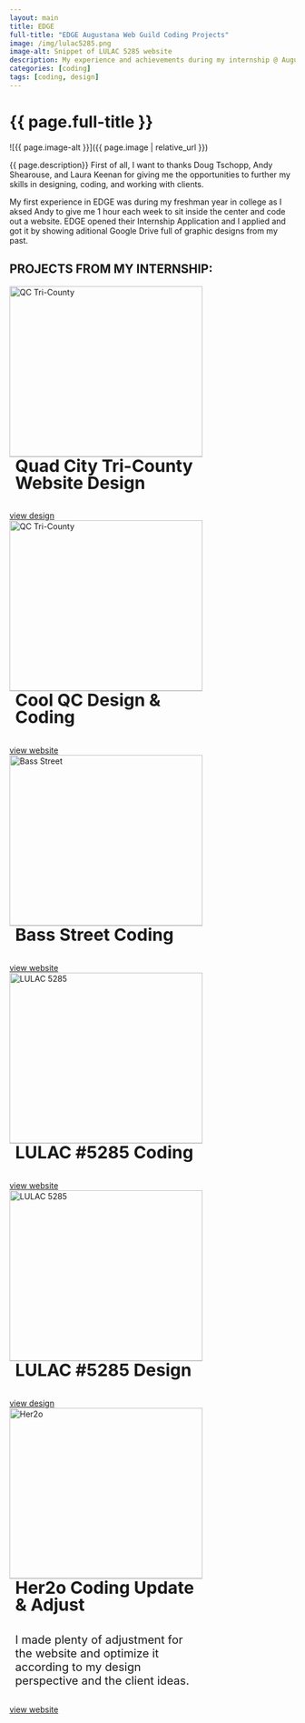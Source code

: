 ```yaml
---
layout: main
title: EDGE
full-title: "EDGE Augustana Web Guild Coding Projects"
image: /img/lulac5285.png
image-alt: Snippet of LULAC 5285 website
description: My experience and achievements during my internship @ Augustana EDGE Center in 2021 Summer.
categories: [coding]
tags: [coding, design]
---
```


# {{ page.full-title }}

![{{ page.image-alt }}]({{ page.image | relative_url }})

{{ page.description}}
First of all, I want to thanks Doug Tschopp, Andy Shearouse, and Laura Keenan for giving me the opportunities to further my skills in designing, coding, and working with clients. 

My first experience in EDGE was during my freshman year in college as I aksed Andy to give me 1 hour each week to sit inside the center and code out a website. 
EDGE opened their Internship Application and I applied and got it by showing aditional Google Drive full of graphic designs from my past. 

## PROJECTS FROM MY INTERNSHIP:
<div class="flex">
    <style>
        .gallery {
            flex-direction: column; 
            justify-content: space-between;
            position: relative; 
            width: 340px;
            margin-right: 20px;
        }
        .gallery img {
            width: 100%;
            height: 300px;
            object-position: center center;
            border-right: none;
            border-bottom: 1px solid #ccc;
        }
        .gallery h2 {
            padding: 0 10px 10px;
            font-size: 30px;
            margin-top: 0; 
            line-height: 1em;
        }
        .gallery p {
            padding: 0 10px 10px;
            font-size: 20px;
        }
        .gallery .link {
            text-align: center;
        }
    </style>
    <div class="gallery">
        <a target="_blank" href="{{ "/img/qc-tri-county.jpg" | relative_url }}">
            <img src="{{ "/img/qc-tri-county.jpg" | relative_url }}" alt="QC Tri-County" />
        </a>
        <h2>Quad City Tri-County Website Design</h2>
        <a class="link hover-underline-animation" href="{{ "/img/qc-tri-county.jpg" | relative_url }}" target="_blank">view design</a>  
    </div>
    <div class="gallery">
        <a target="_blank" href="{{ "/img/coolqc.png" | relative_url }}">
            <img src="{{ "/img/coolqc.png" | relative_url }}" alt="QC Tri-County" />
        </a>
        <h2>Cool QC Design & Coding</h2>
        <a class="link hover-underline-animation" href="https://www.vietbui.xyz/coolQC/" target="_blank">view website</a>
    </div>
    <div class="gallery">
        <a target="_blank" href="{{ "/img/bassstreet.jpeg" | relative_url }}">
            <img src="{{ "/img/bassstreet.jpeg" | relative_url }}" alt="Bass Street" />
        </a>
        <h2>Bass Street Coding</h2>
        <a class="link hover-underline-animation" href="https://www.vietbui.xyz/EDGE-Project-1/" target="_blank">view website</a>
    </div>
    <div class="gallery">
        <a target="_blank" href="{{ "/img/lulac5285.png" | relative_url }}">
            <img src="{{ "/img/lulac5285.png" | relative_url }}" alt="LULAC 5285" />
        </a>
        <h2>LULAC #5285 Coding</h2>
        <a class="link hover-underline-animation" href="https://webgeeksrus.com/test/lulac5285/" target="_blank">view website</a>
    </div>
    <div class="gallery">
        <a target="_blank" href="{{ "/img/lulac-design.jpg" | relative_url }}">
            <img src="{{ "/img/lulac-design.jpg" | relative_url }}" alt="LULAC 5285" />
        </a>
        <h2>LULAC #5285 Design</h2>
        <a class="link hover-underline-animation" href="{{ "/img/lulac-design.jpg" | relative_url }}" target="_blank">view design</a>  
    </div>
    <div class="gallery">
        <a target="_blank" href="{{ "/img/her.png" | relative_url }}">
            <img src="{{ "/img/her.png" | relative_url }}" alt="Her2o" />
        </a>
        <h2>Her2o Coding Update & Adjust</h2>
        <p>I made plenty of adjustment for the website and optimize it according to my design perspective and the client ideas.</p>
        <a class="link hover-underline-animation" href="https://webgeeksrus.com/test/her2o/membership.php" target="_blank">view website</a>
    </div>
</div>
